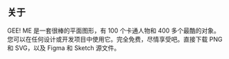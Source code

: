 ## 关于

GEE! ME 是一套很棒的平面图形，有 100 个卡通人物和 400 多个最酷的对象。您可以在任何设计或开发项目中使用它。完全免费，尽情享受吧。直接下载 PNG 和 SVG，以及 Figma 和 Sketch 源文件。

